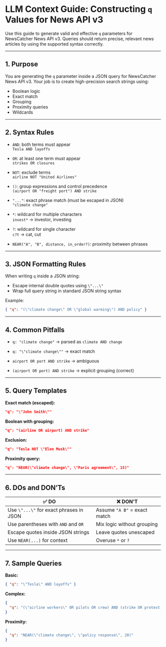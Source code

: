 # LLM Context Guide: Constructing `q` Values for News API v3

Use this guide to generate valid and effective `q` parameters for NewsCatcher News API v3. Queries should return precise, relevant news articles by using the supported syntax correctly.

---

## 1. Purpose

You are generating the `q` parameter inside a JSON query for NewsCatcher News API v3. Your job is to create high-precision search strings using:

- Boolean logic
- Exact match
- Grouping
- Proximity queries
- Wildcards

---

## 2. Syntax Rules

- `AND`: both terms must appear  
  `Tesla AND layoffs`

- `OR`: at least one term must appear  
  `strikes OR closures`

- `NOT`: exclude terms  
  `airline NOT "United Airlines"`

- `()`: group expressions and control precedence  
  `(airport OR "freight port") AND strike`

- `"..."`: exact phrase match (must be escaped in JSON)  
  `"climate change"`

- `*`: wildcard for multiple characters  
  `invest*` → investor, investing

- `?`: wildcard for single character  
  `c?t` → cat, cut

- `NEAR("A", "B", distance, in_order?)`: proximity between phrases

---

## 3. JSON Formatting Rules

When writing `q` inside a JSON string:

- Escape internal double quotes using `\"...\"`
- Wrap full query string in standard JSON string syntax

Example:
```json
{ "q": "(\"climate change\" OR \"global warming\") AND policy" }
````

---

## 4. Common Pitfalls

* `q: "climate change"` → parsed as `climate AND change`

* `q: "\"climate change\""` → exact match

* `airport OR port AND strike` → ambiguous

* `(airport OR port) AND strike` → explicit grouping (correct)

---

## 5. Query Templates

**Exact match (escaped):**

```json
"q": "\"John Smith\""
```

**Boolean with grouping:**

```json
"q": "(airline OR airport) AND strike"
```

**Exclusion:**

```json
"q": "Tesla NOT \"Elon Musk\""
```

**Proximity query:**

```json
"q": "NEAR(\"climate change\", \"Paris agreement\", 15)"
```

---

## 6. DOs and DON’Ts

| ✅ DO                                    | ❌ DON’T                      |
| --------------------------------------- | ---------------------------- |
| Use `\"...\"` for exact phrases in JSON | Assume `"A B"` = exact match |
| Use parentheses with `AND` and `OR`     | Mix logic without grouping   |
| Escape quotes inside JSON strings       | Leave quotes unescaped       |
| Use `NEAR(...)` for context             | Overuse `*` or `?`           |

---

## 7. Sample Queries

**Basic:**

```json
{ "q": "\"Tesla\" AND layoffs" }
```

**Complex:**

```json
{
  "q": "(\"airline workers\" OR pilots OR crew) AND (strike OR protest) AND NOT (historical OR ended)"
}
```

**Proximity:**

```json
{
  "q": "NEAR(\"climate change\", \"policy response\", 20)"
}
```
